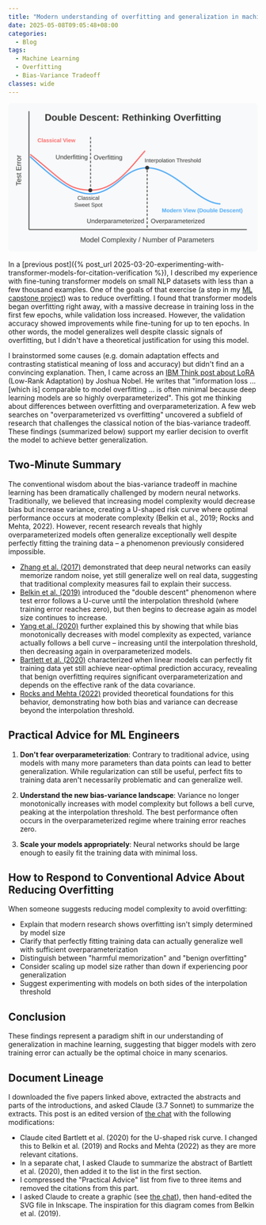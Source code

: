 ```yaml
---
title: "Modern understanding of overfitting and generalization in machine learning"
date: 2025-05-08T09:05:48+08:00
categories:
  - Blog
tags:
  - Machine Learning
  - Overfitting
  - Bias-Variance Tradeoff
classes: wide
---
```


![Double Descent: Rethinking Overfitting](/assets/images/2025-05-08-modern-understanding-of-overfitting-and-generalization-in-machine-learning/double_descent_graphic.svg)

In a [previous post]({% post_url 2025-03-20-experimenting-with-transformer-models-for-citation-verification %}),
I described my experience with fine-tuning transformer models on small NLP datasets with less than a few thousand examples.
One of the goals of that exercise (a step in my [ML capstone project](https://github.com/jedick/ML-capstone-project)) was to reduce overfitting.
I found that transformer models began overfitting right away, with a massive decrease in training loss in the first few epochs, while validation loss increased.
However, the validation accuracy showed improvements while fine-tuning for up to ten epochs.
In other words, the model generalizes well despite classic signals of overfitting, but I didn't have a theoretical justification for using this model.

I brainstormed some causes (e.g. domain adaptation effects and contrasting statistical meaning of loss and accuracy) but didn't find an a convincing explanation.
Then, I came across an [IBM Think post about LoRA](https://www.ibm.com/think/topics/lora) (Low-Rank Adaptation) by Joshua Nobel.
He writes that "information loss ... [which is] comparable to model overfitting ... is often minimal because deep learning models are so highly overparameterized".
This got me thinking about differences between overfitting and overparameterization.
A few web searches on "overparameterized vs overfitting" uncovered a subfield of research that challenges the classical notion of the bias-variance tradeoff.
These findings (summarized below) support my earlier decision to overfit the model to achieve better generalization.

## Two-Minute Summary

The conventional wisdom about the bias-variance tradeoff in machine learning has been dramatically challenged by modern neural networks.
Traditionally, we believed that increasing model complexity would decrease bias but increase variance,
creating a U-shaped risk curve where optimal performance occurs at moderate complexity (Belkin et al., 2019; Rocks and Mehta, 2022).
However, recent research reveals that highly overparameterized models often generalize exceptionally well despite perfectly fitting the training data –
a phenomenon previously considered impossible.

- [Zhang et al. (2017)](https://openreview.net/forum?id=Sy8gdB9xx) demonstrated that deep neural networks can easily memorize random noise,
  yet still generalize well on real data, suggesting that traditional complexity measures fail to explain their success.
- [Belkin et al. (2019)](https://doi.org/10.1073/pnas.1903070116) introduced the "double descent" phenomenon where test error follows a U-curve until
  the interpolation threshold (where training error reaches zero), but then begins to decrease again as model size continues to increase.
- [Yang et al. (2020)](https://proceedings.mlr.press/v119/yang20j.html) further explained this by showing that while bias monotonically decreases with model
  complexity as expected, variance actually follows a bell curve – increasing until the interpolation threshold, then decreasing again in overparameterized models.
- [Bartlett et al. (2020)](https://doi.org/10.1073/pnas.1907378117) characterized when linear models can perfectly fit training data yet still achieve near-optimal
  prediction accuracy, revealing that benign overfitting requires significant overparameterization and depends on the effective rank of the data covariance.
- [Rocks and Mehta (2022)](https://doi.org/10.1103/PhysRevResearch.4.013201) provided theoretical foundations for this behavior,
  demonstrating how both bias and variance can decrease beyond the interpolation threshold.

## Practical Advice for ML Engineers

1. **Don't fear overparameterization**:
Contrary to traditional advice, using models with many more parameters than data points can lead to better generalization.
While regularization can still be useful, perfect fits to training data aren't necessarily problematic and can generalize well.

2. **Understand the new bias-variance landscape**:
Variance no longer monotonically increases with model complexity but follows a bell curve, peaking at the interpolation threshold.
The best performance often occurs in the overparameterized regime where training error reaches zero.

3. **Scale your models appropriately**:
Neural networks should be large enough to easily fit the training data with minimal loss.

## How to Respond to Conventional Advice About Reducing Overfitting

When someone suggests reducing model complexity to avoid overfitting:
- Explain that modern research shows overfitting isn't simply determined by model size
- Clarify that perfectly fitting training data can actually generalize well with sufficient overparameterization
- Distinguish between "harmful memorization" and "benign overfitting"
- Consider scaling up model size rather than down if experiencing poor generalization
- Suggest experimenting with models on both sides of the interpolation threshold

## Conclusion

These findings represent a paradigm shift in our understanding of generalization in machine learning, suggesting that bigger models with zero training error can actually be the optimal choice in many scenarios.

## Document Lineage

I downloaded the five papers linked above, extracted the abstracts and parts of the introductions, and asked Claude (3.7 Sonnet) to summarize the extracts.
This post is an edited version of [the chat](https://claude.ai/share/bdaf960a-7f20-48f9-8c55-cb9329f5423e) with the following modifications:

- Claude cited Bartlett et al. (2020) for the U-shaped risk curve.
  I changed this to Belkin et al. (2019) and Rocks and Mehta (2022) as they are more relevant citations.
- In a separate chat, I asked Claude to summarize the abstract of Bartlett et al. (2020), then added it to the list in the first section.
- I compressed the "Practical Advice" list from five to three items and removed the citations from this part.
- I asked Claude to create a graphic (see [the chat](https://claude.ai/share/f4ec0882-b328-42b0-ae89-7c9cc205c0ae)),
  then hand-edited the SVG file in Inkscape. The inspiration for this diagram comes from Belkin et al. (2019).
